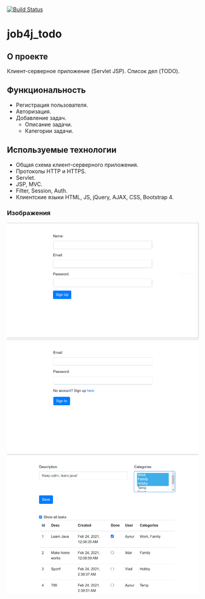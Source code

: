 [![Build Status](https://travis-ci.org/anrgl/job4j_todo.svg?branch=main)](https://travis-ci.org/anrgl/job4j_todo)
# job4j_todo
## О проекте
Клиент-серверное приложение (Servlet JSP). Список дел (TODO).

## Функциональность
- Регистрация пользователя.
- Авторизация.
- Добавление задач.
    - Описание задачи.
    - Категории задачи.

## Используемые технологии
 - Общая схема клиент-серверного приложения.
 - Протоколы HTTP и HTTPS.
 - Servlet.
 - JSP, MVC.
 - Filter, Session, Auth.
 - Клиентские языки HTML, JS, jQuery, AJAX, CSS, Bootstrap 4.
 
### Изображения
![Registration page](images/todo_reg_page.png "Registration Page")
![Login page](images/todo_login_page.png "Registration Page")
![Add new item page](images/todo_add_item_with_cats_page.png "Registration Page")